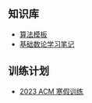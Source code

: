 ## 知识库
- [算法模板](Algorithm/算法模板.md)
- [基础数论学习笔记](Algorithm/基础数论学习笔记.md)


## 训练计划
- [2023 ACM 寒假训练](部门建设/2023%20ACM%20寒假训练.md)
